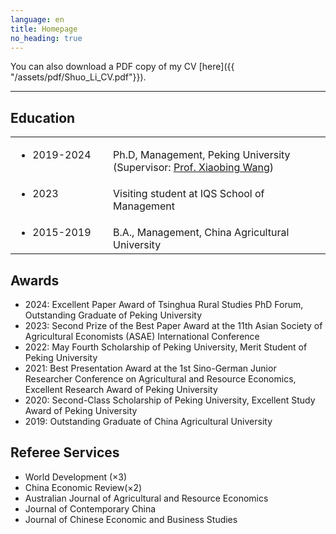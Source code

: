 ```yaml
---
language: en
title: Homepage
no_heading: true
---
```


You can also download a PDF copy of my CV [here]({{ "/assets/pdf/Shuo_Li_CV.pdf"}}).

---


 
## Education

<table class="homepage-table">
  <tbody>
    <tr>
      <td valign="baseline" width="140"><ul><li>2019-2024</li></ul></td>
      <td valign="baseline">Ph.D, Management, Peking University (Supervisor: <a href="http://ccap.pku.edu.cn/yjtd/szdw/4946.htm">Prof. Xiaobing Wang</a>)</td>
    </tr>
    <tr>
      <td valign="baseline"><ul><li>2023</li></ul></td>
      <td valign="baseline">Visiting student at IQS School of Management</td>
    </tr>
    <tr>
      <td valign="baseline"><ul><li>2015-2019</li></ul></td>
      <td valign="baseline">B.A., Management, China Agricultural University</td>
    </tr>
  </tbody>
</table>


## Awards

- 2024: Excellent Paper Award of Tsinghua Rural Studies PhD Forum, Outstanding Graduate of Peking University
- 2023: Second Prize of the Best Paper Award at the 11th Asian Society of Agricultural Economists (ASAE) International Conference
- 2022: May Fourth Scholarship of Peking University, Merit Student of Peking University
- 2021: Best Presentation Award at the 1st Sino-German Junior Researcher Conference on Agricultural and Resource Economics, Excellent Research Award of Peking University
- 2020: Second-Class Scholarship of Peking University, Excellent Study Award of Peking University
- 2019: Outstanding Graduate of China Agricultural University




## Referee Services

- World Development (×3)
- China Economic Review(×2)
- Australian Journal of Agricultural and Resource Economics
- Journal of Contemporary China
- Journal of Chinese Economic and Business Studies
